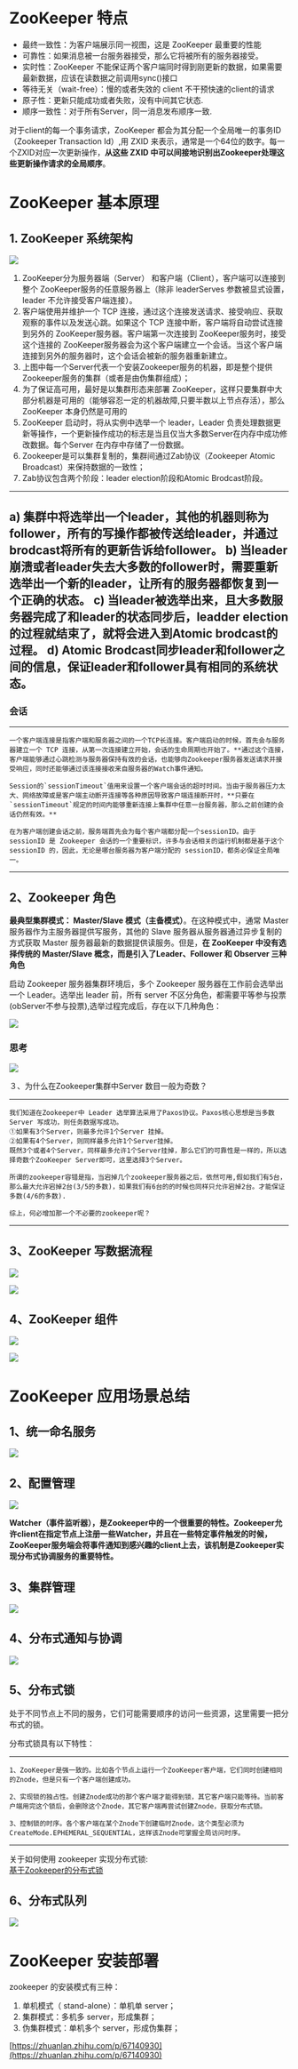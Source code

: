 # ZooKeeper 特点

- 最终一致性：为客户端展示同一视图，这是 ZooKeeper 最重要的性能
- 可靠性：如果消息被一台服务器接受，那么它将被所有的服务器接受。
- 实时性：ZooKeeper 不能保证两个客户端同时得到刚更新的数据，如果需要最新数据，应该在读数据之前调用sync()接口
- 等待无关（wait-free）：慢的或者失效的 client 不干预快速的client的请求
- 原子性：更新只能成功或者失败，没有中间其它状态.
- 顺序一致性：对于所有Server，同一消息发布顺序一致.

对于client的每一个事务请求，ZooKeeper 都会为其分配一个全局唯一的事务ID（Zookeeper Transaction Id）,用 ZXID 来表示，通常是一个64位的数字。每一个ZXID对应一次更新操作，**从这些 ZXID 中可以间接地识别出Zookeeper处理这些更新操作请求的全局顺序**。

# ZooKeeper 基本原理

## 1. ZooKeeper 系统架构

![](pics/zk-arch.jpg)

1. ZooKeeper分为服务器端（Server） 和客户端（Client），客户端可以连接到整个 ZooKeeper服务的任意服务器上（除非 leaderServes 参数被显式设置， leader 不允许接受客户端连接）。
2. 客户端使用并维护一个 TCP 连接，通过这个连接发送请求、接受响应、获取观察的事件以及发送心跳。如果这个 TCP 连接中断，客户端将自动尝试连接到另外的 ZooKeeper服务器。客户端第一次连接到 ZooKeeper服务时，接受这个连接的 ZooKeeper服务器会为这个客户端建立一个会话。当这个客户端连接到另外的服务器时，这个会话会被新的服务器重新建立。
3. 上图中每一个Server代表一个安装Zookeeper服务的机器，即是整个提供Zookeeper服务的集群（或者是由伪集群组成）；
4. 为了保证高可用，最好是以集群形态来部署 ZooKeeper，这样只要集群中大部分机器是可用的（能够容忍一定的机器故障,只要半数以上节点存活），那么 ZooKeeper 本身仍然是可用的
5. ZooKeeper 启动时，将从实例中选举一个 leader，Leader 负责处理数据更新等操作，一个更新操作成功的标志是当且仅当大多数Server在内存中成功修改数据。每个Server 在内存中存储了一份数据。
6. Zookeeper是可以集群复制的，集群间通过Zab协议（Zookeeper Atomic Broadcast）来保持数据的一致性；
7. Zab协议包含两个阶段：leader election阶段和Atomic Brodcast阶段。

---
a) 集群中将选举出一个leader，其他的机器则称为follower，所有的写操作都被传送给leader，并通过brodcast将所有的更新告诉给follower。
b) 当leader崩溃或者leader失去大多数的follower时，需要重新选举出一个新的leader，让所有的服务器都恢复到一个正确的状态。
c) 当leader被选举出来，且大多数服务器完成了和leader的状态同步后，leadder election 的过程就结束了，就将会进入到Atomic brodcast的过程。
d) Atomic Brodcast同步leader和follower之间的信息，保证leader和follower具有相同的系统状态。
---

### 会话

---
    一个客户端连接是指客户端和服务器之间的一个TCP长连接。客户端启动的时候，首先会与服务器建立一个 TCP 连接，从第一次连接建立开始，会话的生命周期也开始了。**通过这个连接，客户端能够通过心跳检测与服务器保持有效的会话，也能够向Zookeeper服务器发送请求并接受响应，同时还能够通过该连接接收来自服务器的Watch事件通知。
    
    Session的`sessionTimeout`值用来设置一个客户端会话的超时时间。当由于服务器压力太大、网络故障或是客户端主动断开连接等各种原因导致客户端连接断开时，**只要在`sessionTimeout`规定的时间内能够重新连接上集群中任意一台服务器，那么之前创建的会话仍然有效。**
    
    在为客户端创建会话之前，服务端首先会为每个客户端都分配一个sessionID。由于 sessionID 是 Zookeeper 会话的一个重要标识，许多与会话相关的运行机制都是基于这个 sessionID 的，因此，无论是哪台服务器为客户端分配的 sessionID，都务必保证全局唯一。
---

## 2、Zookeeper 角色

**最典型集群模式： Master/Slave 模式（主备模式）**。在这种模式中，通常 Master服务器作为主服务器提供写服务，其他的 Slave 服务器从服务器通过异步复制的方式获取 Master 服务器最新的数据提供读服务。但是，**在 ZooKeeper 中没有选择传统的  Master/Slave 概念，而是引入了Leader、Follower 和 Observer 三种角色**

启动 Zookeeper 服务器集群环境后，多个 Zookeeper 服务器在工作前会选举出一个 Leader。选举出 leader 前，所有 server 不区分角色，都需要平等参与投票(obServer不参与投票),选举过程完成后，存在以下几种角色：   

![](pics/role.jpg)

### 思考

![](pics/思考1.png)

３、为什么在Zookeeper集群中Server 数目一般为奇数？

---
    我们知道在Zookeeper中 Leader 选举算法采用了Paxos协议。Paxos核心思想是当多数 Server 写成功，则任务数据写成功。 
    ①如果有3个Server，则最多允许1个Server 挂掉。 
    ②如果有4个Server，则同样最多允许1个Server挂掉。 
    既然3个或者4个Server，同样最多允许1个Server挂掉，那么它们的可靠性是一样的，所以选择奇数个ZooKeeper Server即可，这里选择3个Server。
    
    所谓的zookeeper容错是指，当宕掉几个zookeeper服务器之后，依然可用,假如我们有5台，那么最大允许宕掉2台(3/5的多数)，如果我们有6台的的时候也同样只允许宕掉2台。才能保证多数(4/6的多数).
    
    综上，何必增加那一个不必要的zookeeper呢？
---

## 3、ZooKeeper 写数据流程
   
![](pics/ZooKeeper写数据流程.jpg)

![](pics/写数据流程02.png)

## 4、ZooKeeper 组件
   
![](pics/zk组件.png)

![](pics/zk组件02.png)

# ZooKeeper 应用场景总结

## 1、统一命名服务

![](pics/统一命名服务.png)
   
## 2、配置管理

![](pics/配置管理.png)

**Watcher（事件监听器），是Zookeeper中的一个很重要的特性。Zookeeper允许client在指定节点上注册一些Watcher，并且在一些特定事件触发的时候，ZooKeeper服务端会将事件通知到感兴趣的client上去，该机制是Zookeeper实现分布式协调服务的重要特性。**
   
## 3、集群管理

![](pics/集群管理.png)
   
## 4、分布式通知与协调

![](pics/分布式通知与协调.png)
   
## 5、分布式锁
   
处于不同节点上不同的服务，它们可能需要顺序的访问一些资源，这里需要一把分布式的锁。

分布式锁具有以下特性：

---
    1、ZooKeeper是强一致的。比如各个节点上运行一个ZooKeeper客户端，它们同时创建相同的Znode，但是只有一个客户端创建成功。
    
    2、实现锁的独占性。创建Znode成功的那个客户端才能得到锁，其它客户端只能等待。当前客户端用完这个锁后，会删除这个Znode，其它客户端再尝试创建Znode，获取分布式锁。
    
    3、控制锁的时序。各个客户端在某个Znode下创建临时Znode，这个类型必须为CreateMode.EPHEMERAL_SEQUENTIAL，这样该Znode可掌握全局访问时序。
---   

关于如何使用 zookeeper 实现分布式锁:  	
[基于Zookeeper的分布式锁](https://blog.csdn.net/qiangcuo6087/article/details/79067136)

## 6、分布式队列
   
![](pics/分布式队列.png)

# ZooKeeper 安装部署

zookeeper 的安装模式有三种：
  
1. 单机模式（ stand-alone）：单机单 server；
2. 集群模式：多机多 server，形成集群；
3. 伪集群模式：单机多个 server，形成伪集群；

[https://zhuanlan.zhihu.com/p/67140930](https://zhuanlan.zhihu.com/p/67140930)
